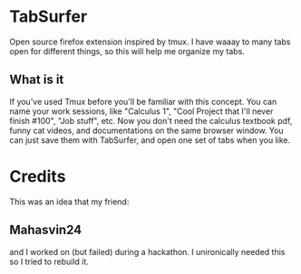 # TabSurfer

Open source firefox extension inspired by tmux. I have waaay to many tabs open for different things, so this will help me organize my tabs. 

## What is it
If you've used Tmux before you'll be familiar with this concept. You can name your work sessions, like "Calculus 1", "Cool Project that I'll never finish #100", "Job stuff", etc. Now you don't need the calculus textbook pdf, funny cat videos, and documentations on the same browser window. You can just save them with TabSurfer, and open one set of tabs when you like. 


# Credits
This was an idea that my friend:

## Mahasvin24 

and I worked on (but failed) during a hackathon. I unironically needed this so I tried to rebuild it.

